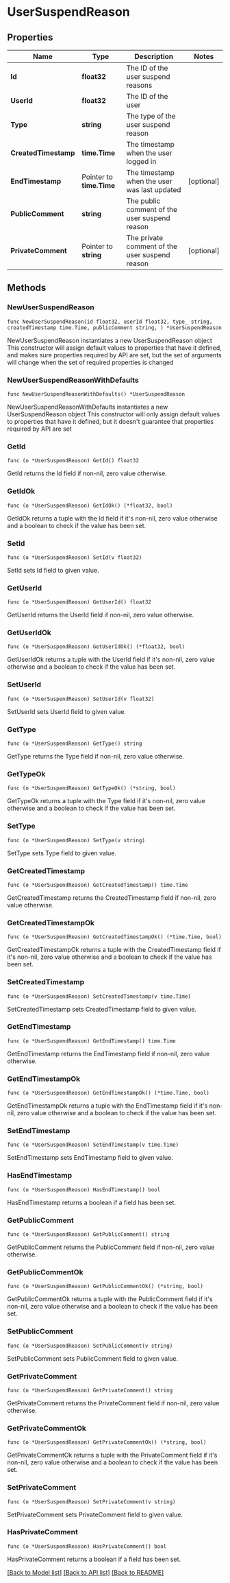 # UserSuspendReason

## Properties

Name | Type | Description | Notes
------------ | ------------- | ------------- | -------------
**Id** | **float32** | The ID of the user suspend reasons | 
**UserId** | **float32** | The ID of the user | 
**Type** | **string** | The type of the user suspend reason | 
**CreatedTimestamp** | **time.Time** | The timestamp when the user logged in | 
**EndTimestamp** | Pointer to **time.Time** | The timestamp when the user was last updated | [optional] 
**PublicComment** | **string** | The public comment of the user suspend reason | 
**PrivateComment** | Pointer to **string** | The private comment of the user suspend reason | [optional] 

## Methods

### NewUserSuspendReason

`func NewUserSuspendReason(id float32, userId float32, type_ string, createdTimestamp time.Time, publicComment string, ) *UserSuspendReason`

NewUserSuspendReason instantiates a new UserSuspendReason object
This constructor will assign default values to properties that have it defined,
and makes sure properties required by API are set, but the set of arguments
will change when the set of required properties is changed

### NewUserSuspendReasonWithDefaults

`func NewUserSuspendReasonWithDefaults() *UserSuspendReason`

NewUserSuspendReasonWithDefaults instantiates a new UserSuspendReason object
This constructor will only assign default values to properties that have it defined,
but it doesn't guarantee that properties required by API are set

### GetId

`func (o *UserSuspendReason) GetId() float32`

GetId returns the Id field if non-nil, zero value otherwise.

### GetIdOk

`func (o *UserSuspendReason) GetIdOk() (*float32, bool)`

GetIdOk returns a tuple with the Id field if it's non-nil, zero value otherwise
and a boolean to check if the value has been set.

### SetId

`func (o *UserSuspendReason) SetId(v float32)`

SetId sets Id field to given value.


### GetUserId

`func (o *UserSuspendReason) GetUserId() float32`

GetUserId returns the UserId field if non-nil, zero value otherwise.

### GetUserIdOk

`func (o *UserSuspendReason) GetUserIdOk() (*float32, bool)`

GetUserIdOk returns a tuple with the UserId field if it's non-nil, zero value otherwise
and a boolean to check if the value has been set.

### SetUserId

`func (o *UserSuspendReason) SetUserId(v float32)`

SetUserId sets UserId field to given value.


### GetType

`func (o *UserSuspendReason) GetType() string`

GetType returns the Type field if non-nil, zero value otherwise.

### GetTypeOk

`func (o *UserSuspendReason) GetTypeOk() (*string, bool)`

GetTypeOk returns a tuple with the Type field if it's non-nil, zero value otherwise
and a boolean to check if the value has been set.

### SetType

`func (o *UserSuspendReason) SetType(v string)`

SetType sets Type field to given value.


### GetCreatedTimestamp

`func (o *UserSuspendReason) GetCreatedTimestamp() time.Time`

GetCreatedTimestamp returns the CreatedTimestamp field if non-nil, zero value otherwise.

### GetCreatedTimestampOk

`func (o *UserSuspendReason) GetCreatedTimestampOk() (*time.Time, bool)`

GetCreatedTimestampOk returns a tuple with the CreatedTimestamp field if it's non-nil, zero value otherwise
and a boolean to check if the value has been set.

### SetCreatedTimestamp

`func (o *UserSuspendReason) SetCreatedTimestamp(v time.Time)`

SetCreatedTimestamp sets CreatedTimestamp field to given value.


### GetEndTimestamp

`func (o *UserSuspendReason) GetEndTimestamp() time.Time`

GetEndTimestamp returns the EndTimestamp field if non-nil, zero value otherwise.

### GetEndTimestampOk

`func (o *UserSuspendReason) GetEndTimestampOk() (*time.Time, bool)`

GetEndTimestampOk returns a tuple with the EndTimestamp field if it's non-nil, zero value otherwise
and a boolean to check if the value has been set.

### SetEndTimestamp

`func (o *UserSuspendReason) SetEndTimestamp(v time.Time)`

SetEndTimestamp sets EndTimestamp field to given value.

### HasEndTimestamp

`func (o *UserSuspendReason) HasEndTimestamp() bool`

HasEndTimestamp returns a boolean if a field has been set.

### GetPublicComment

`func (o *UserSuspendReason) GetPublicComment() string`

GetPublicComment returns the PublicComment field if non-nil, zero value otherwise.

### GetPublicCommentOk

`func (o *UserSuspendReason) GetPublicCommentOk() (*string, bool)`

GetPublicCommentOk returns a tuple with the PublicComment field if it's non-nil, zero value otherwise
and a boolean to check if the value has been set.

### SetPublicComment

`func (o *UserSuspendReason) SetPublicComment(v string)`

SetPublicComment sets PublicComment field to given value.


### GetPrivateComment

`func (o *UserSuspendReason) GetPrivateComment() string`

GetPrivateComment returns the PrivateComment field if non-nil, zero value otherwise.

### GetPrivateCommentOk

`func (o *UserSuspendReason) GetPrivateCommentOk() (*string, bool)`

GetPrivateCommentOk returns a tuple with the PrivateComment field if it's non-nil, zero value otherwise
and a boolean to check if the value has been set.

### SetPrivateComment

`func (o *UserSuspendReason) SetPrivateComment(v string)`

SetPrivateComment sets PrivateComment field to given value.

### HasPrivateComment

`func (o *UserSuspendReason) HasPrivateComment() bool`

HasPrivateComment returns a boolean if a field has been set.


[[Back to Model list]](../README.md#documentation-for-models) [[Back to API list]](../README.md#documentation-for-api-endpoints) [[Back to README]](../README.md)


